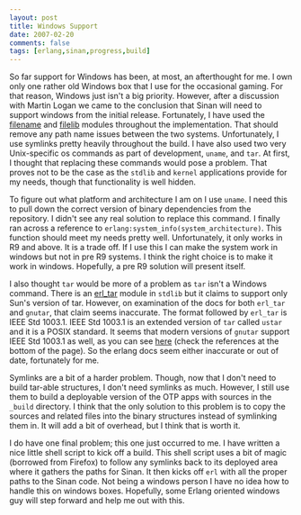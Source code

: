 ```yaml
---
layout: post
title: Windows Support
date: 2007-02-20
comments: false
tags: [erlang,sinan,progress,build]
---
```


So far support for Windows has been, at most, an afterthought for
me. I own only one rather old Windows box that I use for the
occasional gaming. For that reason, Windows just isn't a big
priority. However, after a discussion with Martin Logan we came to the
conclusion that Sinan will need to support windows from the initial
release. Fortunately, I have used the
[filename](http://www.erlang.org/doc/doc-5.5.3/lib/stdlib-1.14.3/doc/html/filename.html)
and
[filelib](http://www.erlang.org/doc/doc-5.5.3/lib/stdlib-1.14.3/doc/html/filelib.html)
modules throughout the implementation. That should remove any path
name issues between the two systems. Unfortunately, I use symlinks
pretty heavily throughout the build. I have also used two very
Unix-specific os commands as part of development, `uname`, and
`tar`. At first, I thought that replacing these commands would pose a
problem. That proves not to be the case as the `stdlib` and `kernel`
applications provide for my needs, though that functionality is well
hidden.

To figure out what platform and architecture I am on I use `uname`. I
need this to pull down the correct version of binary dependencies from
the repository. I didn't see any real solution to replace this
command. I finally ran across a reference to
`erlang:system_info(system_architecture)`. This function should meet
my needs pretty well. Unfortunately, it only works in R9 and above. It
is a trade off. If I use this I can make the system work in windows
but not in pre R9 systems. I think the right choice is to make it work
in windows. Hopefully, a pre R9 solution will present itself.

I also thought `tar` would be more of a problem as `tar` isn't a
Windows command. There is an
[erl\_tar](http://www.erlang.org/doc/doc-5.5.3/lib/stdlib-1.14.3/doc/html/erl_tar.html)
module in `stdlib` but it claims to support only Sun's version of
tar. However, on examination of the docs for both `erl_tar` and
`gnutar`, that claim seems inaccurate. The format followed by
`erl_tar` is IEEE Std 1003.1. IEEE Std 1003.1 is an extended version
of `tar` called `ustar` and it is a POSIX standard. It seems that
modern versions of `gnutar` support IEEE Std 1003.1 as well, as you
can see
[here](http://www.gnu.org/software/tar/manual/html_node/tar_134.html)
(check the references at the bottom of the page). So the erlang docs
seem either inaccurate or out of date, fortunately for me.

Symlinks are a bit of a harder problem. Though, now that I don't need
to build tar-able structures, I don't need symlinks as much. However,
I still use them to build a deployable version of the OTP apps with
sources in the `_build` directory. I think that the only solution to
this problem is to copy the sources and related files into the binary
structures instead of symlinking them in. It will add a bit of
overhead, but I think that is worth it.

I do have one final problem; this one just occurred to me. I have
written a nice little shell script to kick off a build. This shell
script uses a bit of magic (borrowed from Firefox) to follow any
symlinks back to its deployed area where it gathers the paths for
Sinan. It then kicks off `erl` with all the proper paths to the Sinan
code. Not being a windows person I have no idea how to handle this on
windows boxes. Hopefully, some Erlang oriented windows guy will step
forward and help me out with this.